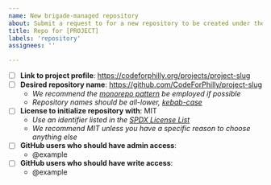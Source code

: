 ```yaml
---
name: New brigade-managed repository
about: Submit a request to for a new repository to be created under the CodeForPhilly organization
title: Repo for [PROJECT]
labels: 'repository'
assignees: ''

---
```


- [ ] **Link to project profile**: https://codeforphilly.org/projects/project-slug
- [ ] **Desired repository name**: https://github.com/CodeForPhilly/project-slug
  - *We recommend the [monorepo pattern](https://gomonorepo.org/) be employed if possible*
  - *Repository names should be all-lower, [kebab-case](https://en.toolpage.org/tool/kebabcase)*
- [ ] **License to initialize repository with**: MIT
  - *Use an identifier listed in the [SPDX License List](https://spdx.org/licenses/)*
  - *We recommend MIT unless you have a specific reason to choose anything else*
- [ ] **GitHub users who should have admin access**:
  - @example
- [ ] **GitHub users who should have write access**:
  - @example
